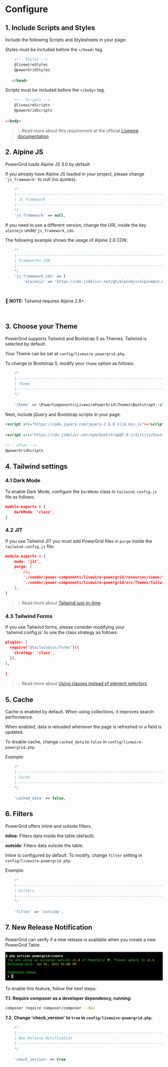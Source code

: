 # Configure

## 1. Include Scripts and Styles

Include the following Scripts and Stylesheets in your page:

Styles must be included before the `</head>` tag.

```html
    <!-- Styles -->
    @livewireStyles
    @powerGridStyles

   </head>
```

Scripts must be included before the `</body>` tag.

```html
    <!-- Scripts -->
    @livewireScripts
    @powerGridScripts

</body>
```

> 💡 Read more about this requirement at the official [Livewire documentation](https://laravel-livewire.com/docs/2.x/quickstart)

## 2. Alpine JS

PowerGrid loads Alpine JS 3.0 by default.

If you already have Alpine JS loaded in your project, please change `'js_framework'` to null (no quotes).

```php
    /*
    |--------------------------------------------------------------------------
    | JS Framework
    |--------------------------------------------------------------------------
    */
    'js_framework' => null,
```

If you need to use a different version, change the URL inside the key `alpinejs` under `js_framework_cdn`.

The following example shows the usage of Alpine 2.8 CDN:

```php
    /*
    |--------------------------------------------------------------------------
    | Frameworks CDN
    |--------------------------------------------------------------------------
    */
    'js_framework_cdn' => [
        'alpinejs' => 'https://cdn.jsdelivr.net/gh/alpinejs/alpine@v2.8.2/dist/alpine.min.js'
```

<br>

📝 **NOTE:** Tailwind requires Alpine 2.8+.

<br>

## 3. Choose your Theme

PowerGrid supports Tailwind and Bootstrap 5 as Themes. Tailwind is selected by default.

Your Theme can be set at `config/livewire-powergrid.php`.

To change to Bootstrap 5, modify your `theme` option as follows:

```php
    /*
    |--------------------------------------------------------------------------
    | Theme
    |--------------------------------------------------------------------------
    */

    'theme' => \PowerComponents\LivewirePowerGrid\Themes\Bootstrap5::class,
```

Next, include jQuery and Bootstrap scripts in your page.

```html
<script src="https://code.jquery.com/jquery-3.6.0.slim.min.js"></script>

<script src="https://cdn.jsdelivr.net/npm/bootstrap@5.0.1/dist/js/bootstrap.bundle.min.js" integrity="sha384-gtEjrD/SeCtmISkJkNUaaKMoLD0//ElJ19smozuHV6z3Iehds+3Ulb9Bn9Plx0x4" crossorigin="anonymous"></script>
        
<!-- after -->
@powerGridScripts
```

## 4. Tailwind settings

### 4.1 Dark Mode

To enable Dark Mode, configure the `DarkMode` class in `tailwind.config.js` file as follows:

```json
module.exports = {
    darkMode: 'class',
}
```

### 4.2 JIT

If you use Tailwind JIT you must add PowerGrid files in `purge` inside the `tailwind.config.js` file:

```json
module.exports = {
    mode: ‘jit’,
    purge: [
        //…
        './vendor/power-components/livewire-powergrid/resources/views/**/*.blade.php',
        './vendor/power-components/livewire-powergrid/src/Themes/Tailwind.php',
    ],
}
```

> 💡 Read more about [Tailwind just-in-time](https://tailwindcss.com/docs/just-in-time-mode).

### 4.3 Tailwind Forms

If you use Tailwind forms, please consider modifying your `tailwind.config.js' to use the class strategy as follows:

```json
plugins: [
  require("@tailwindcss/forms")({
    strategy: 'class',
  }),
],

}
```

> 💡 Read more about [Using classes instead of element selectors](https://github.com/tailwindlabs/tailwindcss-forms#using-classes-instead-of-element-selectors).

## 5. Cache

Cache is enabled by default. When using collections, it improves search performance.

When enabled, data is reloaded whenever the page is refreshed or a field is updated.

To disable cache, change `cached_data` to `false` in `config/livewire-powergrid.php`.

Example:

```php
    /*
    |--------------------------------------------------------------------------
    | Cache
    |--------------------------------------------------------------------------
    */

    'cached_data' => false,
```

## 6. Filters

PowerGrid offers inline and outside filters.

**inline**: Filters data inside the table (default).

**outside**: Filters data outside the table.

Inline is configured by default. To modify, change `filter` setting in `config/livewire-powergrid.php`.

Example:

```php
    /*
    |--------------------------------------------------------------------------
    | Filters
    |--------------------------------------------------------------------------
    */

    'filter' => 'outside',
```

## 7. New Release Notification

PowerGrid can verify if a new release is available when you create a new PowerGrid Table.

![Output](../img/notify-update.png)

To enable this feature, follow the next steps:

**7.1. Require composer as a developer dependency, running:**

 ```bash
 composer require composer/composer --dev
 ```

**7.2. Change 'check_version' to `true` in `config/livewire-powergrid.php`.**

```php
    /*
    |--------------------------------------------------------------------------
    | New Release Notification
    |--------------------------------------------------------------------------
    */
    
    'check_version' => true
```

